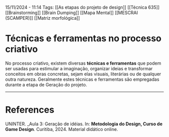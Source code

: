 15/11/2024 - 11:14
Tags: [[As etapas do projeto de design]]   [[Técnica 635]]  [[Brainstorming]]  [[Brain Dumping]]  [[Mapa Mental]]  [[MESCRAI (SCAMPER)]]  [[Matriz morfológica]]

# Técnicas e ferramentas no processo criativo

No processo criativo, existem diversas **técnicas e ferramentas** que podem ser usadas para estimular a imaginação, organizar ideias e transformar conceitos em obras concretas, sejam elas visuais, literárias ou de qualquer outra natureza. Geralmente estes técnicas e ferramentas são empregadas durante a etapa de Geração do projeto.


---

# References

UNINTER.  _Aula 3: Geração de idéias. In: **Metodologia do Design, Curso de Game Design**. Curitiba, 2024. Material didático online.